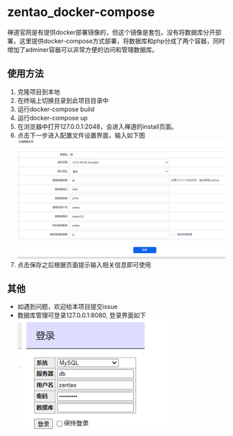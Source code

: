 # zentao_docker-compose
禅道官网是有提供docker部署镜像的，但这个镜像是套包，没有将数据库分开部署，这里提供docker-compose方式部署，将数据库和php分成了两个容器，同时增加了adminer容器可以非常方便的访问和管理数据库。

## 使用方法
1. 克隆项目到本地
2. 在终端上切换目录到此项目目录中
3. 运行docker-compose build
4. 运行docker-compose up
5. 在浏览器中打开127.0.0.1:2048，会进入禅道的install页面。
6. 点击下一步进入配置文件设置界面，输入如下图
![config](jpg/config.png)
7. 点击保存之后根据页面提示输入相关信息即可使用

## 其他
- 如遇到问题，欢迎给本项目提交issue
- 数据库管理可登录127.0.0.1:8080, 登录界面如下
![db_login](jpg/db_login.png)
